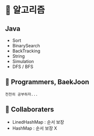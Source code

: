 # :open_book: 알고리즘
## Java

- Sort
- BinarySearch
- BackTracking
- String
- Simulation
- DFS / BFS

## :mag_right: Programmers, BaekJoon

```
천천히 공부하자...
```

## :trident: Collaboraters
- LinedHashMap : 순서 보장
- HashMap : 순서 보장 X